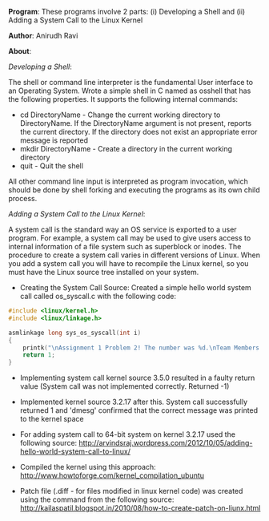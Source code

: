 **Program**: These programs involve 2 parts: (i) Developing a Shell and (ii) Adding a System Call to the Linux Kernel

**Author**: Anirudh Ravi

**About**:

*Developing a Shell*:

The shell or command line interpreter is the fundamental User interface to an Operating System. Wrote a simple shell in C named as osshell that has the following properties. It supports the following internal commands:

- cd DirectoryName - Change the current working directory to DirectoryName. If the DirectoryName argument is not present, reports the current directory. If the directory does not exist an appropriate error message is reported
- mkdir DirectoryName - Create a directory in the current working directory
- quit - Quit the shell

All other command line input is interpreted as program invocation, which should be done by shell forking and
executing the programs as its own child process.

*Adding a System Call to the Linux Kernel*:

A system call is the standard way an OS service is exported to a user program. For example, a system call may be used to give users access to internal information of a file system such as superblock or inodes. The procedure to create a system call varies in different versions of Linux. When you add a system call you will have to recompile the Linux kernel, so you must have the Linux source tree installed on your system.

- Creating the System Call Source: Created a simple hello world system call called os_syscall.c with the following code:
```C
#include <linux/kernel.h>
#include <linux/linkage.h>

asmlinkage long sys_os_syscall(int i)
{
	printk("\nAssignment 1 Problem 2! The number was %d.\nTeam Members are:\n\nName\t\tID\nAnirudh Ravi\t2011C6PS575H\nShreerang Pande\t2011A7PS164H\nSrikar Varanasi\t2011A7PS223H\n\n", i);
	return 1;
}
```
- Implementing system call kernel source 3.5.0 resulted in a faulty return value (System call was not implemented correctly. Returned -1)

- Implemented kernel source 3.2.17 after this. System call successfully returned 1 and 'dmesg' confirmed that the correct message was printed to the kernel space

- For adding system call to 64-bit system on kernel 3.2.17 used the following source: http://arvindsraj.wordpress.com/2012/10/05/adding-hello-world-system-call-to-linux/

- Compiled the kernel using this approach: http://www.howtoforge.com/kernel_compilation_ubuntu

- Patch file (.diff - for files modified in linux kernel code) was created using the command from the following source: http://kailaspatil.blogspot.in/2010/08/how-to-create-patch-on-liunx.html
